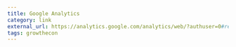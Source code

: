 ```yaml
---
title: Google Analytics
category: link
external_url: https://analytics.google.com/analytics/web/?authuser=0#report/defaultid/a72839737w110601774p115365190/%3Foverview-graphOptions.selected%3Danalytics.nthDay/
tags: growthecon
---
```

